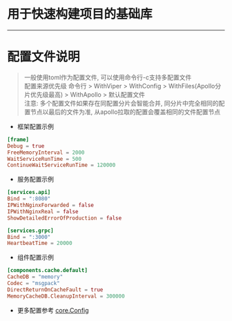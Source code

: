 
# 用于快速构建项目的基础库

---

# 配置文件说明

> 一般使用toml作为配置文件, 可以使用命令行-c支持多配置文件<br>
> 配置来源优先级 命令行 > WithViper > WithConfig > WithFiles(Apollo分片优先级最高) > WithApollo > 默认配置文件<br>
> 注意: 多个配置文件如果存在同配置分片会智能合并, 同分片中完全相同的配置节点以最后的文件为准, 从apollo拉取的配置会覆盖相同的文件配置节点

+ 框架配置示例
```toml
[frame]
Debug = true
FreeMemoryInterval = 2000
WaitServiceRunTime = 500
ContinueWaitServiceRunTime = 120000
```

+ 服务配置示例
```toml
[services.api]
Bind = ":8080"
IPWithNginxForwarded = false
IPWithNginxReal = false
ShowDetailedErrorOfProduction = false

[services.grpc]
Bind = ":3000"
HeartbeatTime = 20000
```

+ 组件配置示例
```toml
[components.cache.default]
CacheDB = "memory"
Codec = "msgpack"
DirectReturnOnCacheFault = true
MemoryCacheDB.CleanupInterval = 300000
```

+ 更多配置参考 [core.Config](./core/config.go)
